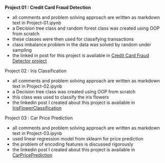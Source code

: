 **Project 01 : Credit Card Fraud Detection**
* all comments and problem solving approach are written as markdown text in Project-01.ipynb
* a Decision tree class and random forest class was created using OOP from scratch
* these classes were then used for classifying transactions
* class imbalance problem in the data was solved by random under sampling
* the linked in post for this project is available in [Credit Card Fraud Detector project](https://www.linkedin.com/posts/abhinaya-a-s-351400291_cognoriseinfotech-cognorise-internship-activity-7237863108503851008-HMoZ?utm_source=share&utm_medium=member_desktop)
  
Project 02 : Iris Classification
* all comments and problem solving approach are written as markdown text in Project-02.ipynb
* a Decision tree class was created using OOP from scratch
* this class was used to classify the iris flowers
* the linkedin post I created about this project is available in [IrisFlowerClassification](https://www.linkedin.com/posts/abhinaya-a-s-351400291_cognoriseinfotech-cognorise-internship-activity-7237073276567470080-e0AU?utm_source=share&utm_medium=member_desktop)

Project 03 : Car Price Prediction

 * all comments and problem solving approach are written as markdown text in Project-03.ipynb
 * used linear regression model from sklearn for price prediction
 * the problem of encoding features is discussed rigorously
 * the linkedin post I created about this project is available in [CarPricePrediction](https://www.linkedin.com/posts/abhinaya-a-s-351400291_hi-all-have-a-look-at-the-3rd-project-i-activity-7239047935924043777-ey6h?utm_source=share&utm_medium=member_desktop)
